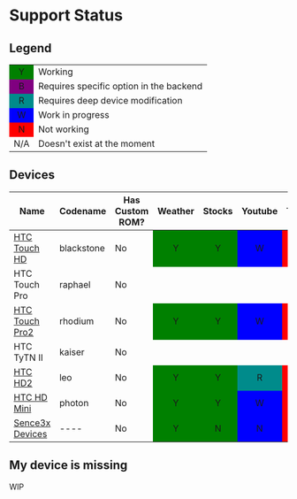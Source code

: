 # Support Status

## Legend
<table><tbody>
  <tr>
    <td style="background-color:green; text-align: center;">Y</td>
    <td>Working</td>
  </tr>
  <tr>
    <td style="background-color:purple; text-align: center;">B</td>
    <td>Requires specific option in the backend</td>
  </tr>
  <tr>
    <td style="background-color:darkcyan; text-align: center;">R</td>
    <td>Requires deep device modification</td>
  </tr>
  <tr>
    <td style="background-color:blue; text-align: center;">W</td>
    <td>Work in progress</td>
  </tr>
  <tr>
    <td style="background-color:red; text-align: center;">N</td>
    <td>Not working</td>
  </tr>
  <tr>
    <td style="text-align: center;">N/A</td>
    <td>Doesn't exist at the moment</td>
  </tr>
</tbody>
</table>

## Devices

<table><thead>
  <tr>
    <th>Name</th>
    <th>Codename</th>
    <th>Has Custom ROM?</th>
    <th>Weather</th>
    <th>Stocks</th>
    <th>Youtube</th>
    <th>Twitter</th>
    <th>Facebook</th>
  </tr></thead>
<tbody>
  <tr>
    <td><a href="devices/blackstone.md">HTC Touch HD</a></td>
    <td>blackstone</td>
    <td>No</td>
    <td style="background-color:green; text-align: center;">Y</td>
    <td style="background-color:green; text-align: center;">Y</td>
    <td style="background-color:blue; text-align: center;">W</td>
    <td style="background-color:red; text-align: center;">N</td>
    <td style="background-color:red; text-align: center;">N</td>
  </tr>
  <tr>
    <td>HTC Touch Pro</td>
    <td>raphael</td>
    <td>No</td>
    <td></td>
    <td></td>
    <td></td>
    <td style="text-align: center;">N/A</td>
    <td style="text-align: center;">N/A</td>
  </tr>
  <tr>
    <td><a href="devices/rhodium.md">HTC Touch Pro2</a></td>
    <td>rhodium</td>
    <td>No</td>
    <td style="background-color:green; text-align: center;">Y</td>
    <td style="background-color:green; text-align: center;">Y</td>
    <td style="background-color:blue; text-align: center;">W</td>
    <td style="background-color:red; text-align: center;">N</td>
    <td style="background-color:red; text-align: center;">N</td>
  </tr>
  <tr>
    <td>HTC TyTN II</td>
    <td>kaiser</td>
    <td>No</td>
    <td></td>
    <td></td>
    <td></td>
    <td style="text-align: center;">N/A</td>
    <td style="text-align: center;">N/A</td>
  </tr>
  <tr>
    <td><a href="devices/leo.md">HTC HD2</a></td>
    <td>leo</td>
    <td>No</td>
    <td style="background-color:green; text-align: center;">Y</td>
    <td style="background-color:green; text-align: center;">Y</td>
    <td style="background-color:darkcyan; text-align: center;">R</td>
    <td style="background-color:red; text-align: center;">N</td>
    <td style="background-color:red; text-align: center;">N</td>
  </tr>
  <tr>
    <td><a href="devices/photon.md">HTC HD Mini</a></td>
    <td>photon</td>
    <td>No</td>
    <td style="background-color:green; text-align: center;">Y</td>
    <td style="background-color:green; text-align: center;">Y</td>
    <td style="background-color:blue; text-align: center;">W</td>
    <td style="background-color:red; text-align: center;">N</td>
    <td style="background-color:red; text-align: center;">N</td>
  </tr>
  <tr>
    <td><a href="devices/sence3x.md">Sence3x Devices</a></td>
    <td>----</td>
    <td>No</td>
    <td style="background-color:green; text-align: center;">Y</td>
    <td style="background-color:green; text-align: center;">N</td>
    <td style="background-color:blue; text-align: center;">N</td>
    <td style="background-color:red; text-align: center;">N</td>
    <td style="background-color:red; text-align: center;">N</td>
  </tr>
</tbody>
</table>

## My device is missing

WIP
